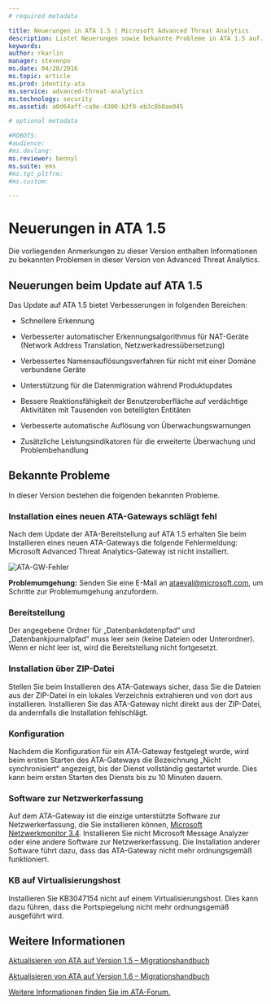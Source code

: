 ```yaml
---
# required metadata

title: Neuerungen in ATA 1.5 | Microsoft Advanced Threat Analytics
description: Listet Neuerungen sowie bekannte Probleme in ATA 1.5 auf.
keywords:
author: rkarlin
manager: stevenpo
ms.date: 04/28/2016
ms.topic: article
ms.prod: identity-ata
ms.service: advanced-threat-analytics
ms.technology: security
ms.assetid: a0d64aff-ca9e-4300-b3f8-eb3c8b8ae045

# optional metadata

#ROBOTS:
#audience:
#ms.devlang:
ms.reviewer: bennyl
ms.suite: ems
#ms.tgt_pltfrm:
#ms.custom:

---
```


# Neuerungen in ATA 1.5
Die vorliegenden Anmerkungen zu dieser Version enthalten Informationen zu bekannten Problemen in dieser Version von Advanced Threat Analytics.

## Neuerungen beim Update auf ATA 1.5
Das Update auf ATA 1.5 bietet Verbesserungen in folgenden Bereichen:

-   Schnellere Erkennung

-   Verbesserter automatischer Erkennungsalgorithmus für NAT-Geräte (Network Address Translation, Netzwerkadressübersetzung)

-   Verbessertes Namensauflösungsverfahren für nicht mit einer Domäne verbundene Geräte

-   Unterstützung für die Datenmigration während Produktupdates

-   Bessere Reaktionsfähigkeit der Benutzeroberfläche auf verdächtige Aktivitäten mit Tausenden von beteiligten Entitäten

-   Verbesserte automatische Auflösung von Überwachungswarnungen

-   Zusätzliche Leistungsindikatoren für die erweiterte Überwachung und Problembehandlung

## Bekannte Probleme
In dieser Version bestehen die folgenden bekannten Probleme.

### Installation eines neuen ATA-Gateways schlägt fehl
Nach dem Update der ATA-Bereitstellung auf ATA 1.5 erhalten Sie beim Installieren eines neuen ATA-Gateways die folgende Fehlermeldung: Microsoft Advanced Threat Analytics-Gateway ist nicht installiert.

![ATA-GW-Fehler](media/ata-install-error.png)

<b>Problemumgehung:</b> Senden Sie eine E-Mail an <ataeval@microsoft.com>, um Schritte zur Problemumgehung anzufordern.
### Bereitstellung
Der angegebene Ordner für „Datenbankdatenpfad“ und „Datenbankjournalpfad“ muss leer sein (keine Dateien oder Unterordner).
Wenn er nicht leer ist, wird die Bereitstellung nicht fortgesetzt.

### Installation über ZIP-Datei
Stellen Sie beim Installieren des ATA-Gateways sicher, dass Sie die Dateien aus der ZIP-Datei in ein lokales Verzeichnis extrahieren und von dort aus installieren. Installieren Sie das ATA-Gateway nicht direkt aus der ZIP-Datei, da andernfalls die Installation fehlschlägt.

### Konfiguration
Nachdem die Konfiguration für ein ATA-Gateway festgelegt wurde, wird beim ersten Starten des ATA-Gateways die Bezeichnung „Nicht synchronisiert“ angezeigt, bis der Dienst vollständig gestartet wurde. Dies kann beim ersten Starten des Diensts bis zu 10 Minuten dauern.

### Software zur Netzwerkerfassung
Auf dem ATA-Gateway ist die einzige unterstützte Software zur Netzwerkerfassung, die Sie installieren können, [Microsoft Netzwerkmonitor 3.4](http://www.microsoft.com/en-us/download/details.aspx?id=4865). Installieren Sie nicht Microsoft Message Analyzer oder eine andere Software zur Netzwerkerfassung. Die Installation anderer Software führt dazu, dass das ATA-Gateway nicht mehr ordnungsgemäß funktioniert.

### KB auf Virtualisierungshost
Installieren Sie KB3047154 nicht auf einem Virtualisierungshost. Dies kann dazu führen, dass die Portspiegelung nicht mehr ordnungsgemäß ausgeführt wird.

## Weitere Informationen

[Aktualisieren von ATA auf Version 1.5 – Migrationshandbuch](ata-update-1.5-migration-guide.md)

[Aktualisieren von ATA auf Version 1.6 – Migrationshandbuch](ata-update-1.6-migration-guide.md)

[Weitere Informationen finden Sie im ATA-Forum.](https://social.technet.microsoft.com/Forums/security/en-US/home?forum=mata)


<!--HONumber=May16_HO3-->


